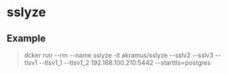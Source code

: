 # sslyze
## Example 

> dcker run --rm --name sslyze -it akramus/sslyze --sslv2 --sslv3 --tlsv1 --tlsv1_1 --tlsv1_2 192.168.100.210:5442 --starttls=postgres
